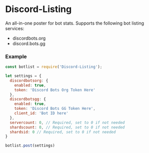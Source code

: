 # Discord-Listing
An all-in-one poster for bot stats. Supports the following bot listing services:
- discordbots.org
- discord.bots.gg

### Example
``` js
const botlist = require('Discord-Listing');

let settings = {
  discordbotsorg: {
    enabled: true,
    token: 'Discord Bots Org Token Here'
  },
  discordbotsgg: {
    enabled: true,
    token: 'Discord Bots GG Token Here',
    client_id: 'Bot ID here'
  },
  servercount: 0, // Required, set to 0 if not needed
  shardscount: 0, // Required, set to 0 if not needed
  shardsid: 0 // Required, set to 0 if not needed
}

botlist.post(settings)
```

